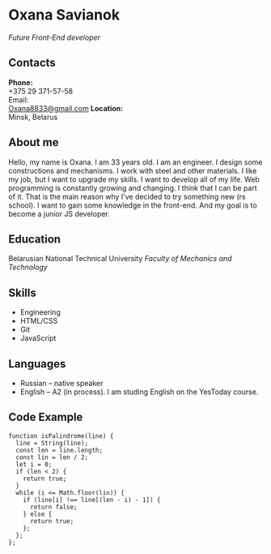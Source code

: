 # Oxana Savianok
*Future Front-End developer*

## Contacts
**Phone:**\
+375 29 371-57-58\
Email:\
Oxana8833@gmail.com
**Location:**\
Minsk, Belarus

## About me
Hello, my name is Oxana. I am 33 years old. I am an engineer. I design some constructions and mechanisms. I work with steel and other materials. I like my job, but I want to upgrade my skills. I want to develop all of my life.
Web programming is constantly growing and changing. I think that I can be part of it. That is the main reason why I’ve decided to try something new (rs school). I want to gain some knowledge in the front-end. And my goal is to become a junior JS developer.

## Education
Belarusian National Technical University
*Faculty of Mechanics and Technology*

## Skills
+ Engineering
+ HTML/CSS
+ Git
+ JavaScript

## Languages
+ Russian – native speaker
+ English – A2 (in process). I am studing English on the YesToday course.

## Code Example
```
function isPalindrome(line) {
  line = String(line);
  const len = line.length;
  const lin = len / 2;
  let i = 0;
  if (len < 2) {
    return true;
  }
  while (i <= Math.floor(lin)) {
    if (line[i] !== line[(len - i) - 1]) {
      return false;
    } else {
      return true;
    };
  };
};
```